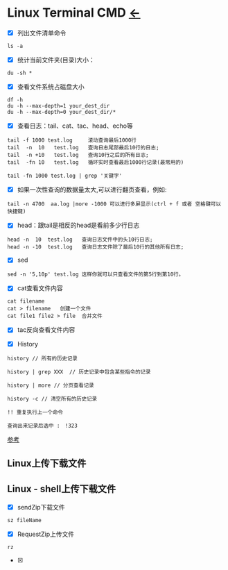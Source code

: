 # Linux Terminal CMD [←](index.md)

- [X] 列出文件清单命令
```
ls -a
```

- [X] 统计当前文件夹(目录)大小：
```
du -sh *
```

- [X] 查看文件系统占磁盘大小
```
df -h
du -h --max-depth=1 your_dest_dir
du -h --max-depth=0 your_dest_dir/*
```

- [X] 查看日志：tail、cat、tac、head、echo等
```
tail -f 1000 test.log     滚动查询最后1000行
tail  -n  10   test.log   查询日志尾部最后10行的日志;
tail  -n +10   test.log   查询10行之后的所有日志;
tail  -fn 10   test.log   循环实时查看最后1000行记录(最常用的)
```

```
tail -fn 1000 test.log | grep '关键字'
```

- [X] 如果一次性查询的数据量太大,可以进行翻页查看，例如:
```
tail -n 4700  aa.log |more -1000 可以进行多屏显示(ctrl + f 或者 空格键可以快捷键)
```

- [X] head：跟tail是相反的head是看前多少行日志
```
head -n  10  test.log   查询日志文件中的头10行日志;
head -n -10  test.log   查询日志文件除了最后10行的其他所有日志;
```

- [X] sed
```
sed -n '5,10p' test.log 这样你就可以只查看文件的第5行到第10行。
```

- [X] cat查看文件内容
```
cat filename
cat > filename   创建一个文件
cat file1 file2 > file  合并文件
```

- [X] tac反向查看文件内容

- [X] History
 ```
 history // 所有的历史记录

history | grep XXX  // 历史记录中包含某些指令的记录

history | more // 分页查看记录

history -c // 清空所有的历史记录

!! 重复执行上一个命令

查询出来记录后选中 :　!323
 ```
 
 [参考](https://cloud.tencent.com/developer/article/1579977)
 
 ## Linux上传下载文件
 
 ## Linux - shell上传下载文件
 
 - [X] sendZip下载文件
```
sz fileName
```

 - [X] RequestZip上传文件
```
rz
```

 - [X] 
